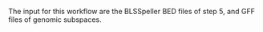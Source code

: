 The input for this workflow are the BLSSpeller BED files of step 5, and GFF files of genomic subspaces.
